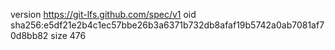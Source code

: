 version https://git-lfs.github.com/spec/v1
oid sha256:e5df21e2b4c1ec57bbe26b3a6371b732db8afaf19b5742a0ab7081af70d8bb82
size 476
